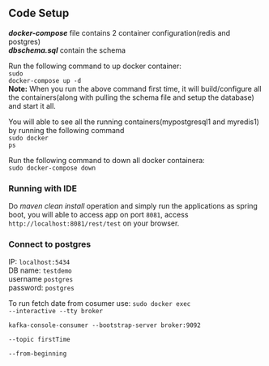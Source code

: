 <h2>Code Setup</h2>

<strong><i>docker-compose</i></strong> file contains 2 container configuration(redis and postgres)<br>
<strong><i>dbschema.sql</i></strong> contain the schema

Run the following command to up docker container:<br> 
  <code>sudo docker-compose up -d</code><br/>
  <strong>Note:</strong> When you run the above command first time, it will build/configure all the containers(along with pulling the schema file and setup the database) and start it all.<br/>
  
You will able to see all the running containers(mypostgresql1 and myredis1) by running the following command<br>
  <code>sudo docker ps</code>

Run the following command to down all docker containera:<br> 
    <code>sudo docker-compose down</code><br/>
    
<h3>Running with IDE</h3>
  Do <i>maven clean install</i> operation and simply run the applications as spring boot,
  you will able to access app on port <code>8081</code>, access <code>http://localhost:8081/rest/test</code> on your browser.

<h3>Connect to postgres</h3>
IP: <code>localhost:5434</code><br/>
DB name: <code>testdemo</code><br/>
username <code>postgres</code><br/>
password: <code>postgres</code>

To run fetch date from cosumer use:
<code>sudo docker exec --interactive --tty broker \
kafka-console-consumer --bootstrap-server broker:9092 \
--topic firstTime \
--from-beginning</code>
